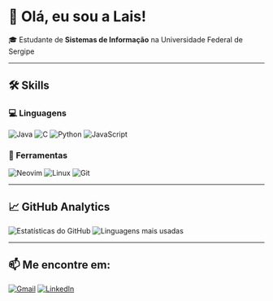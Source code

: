 # 👋 Olá, eu sou a Lais! 

🎓 Estudante de **Sistemas de Informação** na Universidade Federal de Sergipe  

---

## 🛠️ Skills

### 💻 Linguagens
![Java](https://img.shields.io/badge/Java-%23ED8B00.svg?style=flat&logo=openjdk&logoColor=white)
![C](https://img.shields.io/badge/C-%2300599C.svg?style=flat&logo=c&logoColor=white)
![Python](https://img.shields.io/badge/Python-3670A0?style=flat&logo=python&logoColor=ffdd54)
![JavaScript](https://img.shields.io/badge/JavaScript-%23323330.svg?style=flat&logo=javascript&logoColor=%23F7DF1E)

### 🔨 Ferramentas
![Neovim](https://img.shields.io/badge/Neovim-%2357A143.svg?style=flat&logo=neovim&logoColor=white)
![Linux](https://img.shields.io/badge/Linux-FCC624?style=flat&logo=linux&logoColor=black)
![Git](https://img.shields.io/badge/Git-%23F05033.svg?style=flat&logo=git&logoColor=white)

---

## 📈 GitHub Analytics

![Estatísticas do GitHub](https://github-readme-stats.vercel.app/api?username=laissantos04&show_icons=true&theme=radical&hide_title=true)
![Linguagens mais usadas](https://github-readme-stats.vercel.app/api/top-langs/?username=laissantos04&layout=compact&theme=radical&hide_title=true)

---

## 📫 **Me encontre em:**
[![Gmail](https://img.shields.io/badge/Gmail-D14836?style=for-the-badge&logo=gmail&logoColor=white)](mailto:lais.santos@dcomp.ufs.br)
[![LinkedIn](https://img.shields.io/badge/LinkedIn-%230077B5.svg?style=for-the-badge&logo=linkedin&logoColor=white)](https://www.linkedin.com/in/lais-santos-de-souza-82b9a32b9/)
